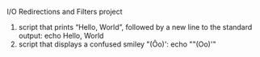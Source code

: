 I/O Redirections and Filters project
1. script that prints “Hello, World”, followed by a new line to the standard output: echo Hello, World
2. script that displays a confused smiley "(Ôo)': echo "\"(Oo)'"
